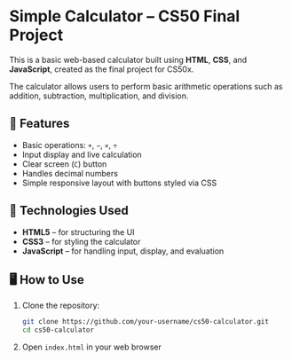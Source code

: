 # Simple Calculator – CS50 Final Project

This is a basic web-based calculator built using **HTML**, **CSS**, and **JavaScript**, created as the final project for CS50x.

The calculator allows users to perform basic arithmetic operations such as addition, subtraction, multiplication, and division.

## 🧾 Features

- Basic operations: `+`, `−`, `×`, `÷`
- Input display and live calculation
- Clear screen (`C`) button
- Handles decimal numbers
- Simple responsive layout with buttons styled via CSS

## 🧠 Technologies Used

- **HTML5** – for structuring the UI
- **CSS3** – for styling the calculator
- **JavaScript** – for handling input, display, and evaluation

## 🖥️ How to Use

1. Clone the repository:
   ```bash
   git clone https://github.com/your-username/cs50-calculator.git
   cd cs50-calculator
2. Open `index.html` in your web browser

